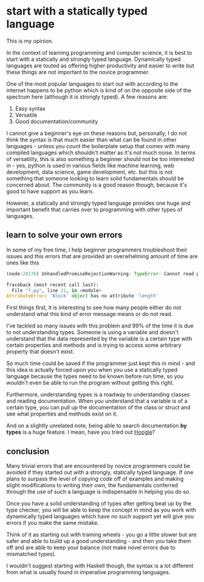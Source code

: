 # start with a statically typed language

This is my opinion.

In the context of learning programming and computer science, it is best to start
with a statically and strongly typed language. Dynamically typed languages are
touted as offering higher productivity and easier to write but these things are
not important to the novice programmer.

One of the most popular languages to start out with according to the internet
happens to be python which is kind of on the opposite side of the spectrum here
(although it is strongly typed). A few reasons are:

1. Easy syntax
2. Versatile
3. Good documentation/community

I cannot give a beginner's eye on these reasons but, personally, I do not think
the syntax is that much easier than what can be found in other languages -
unless you count the boilerplate setup that comes with many compiled languages
which shouldn't matter as it's not much noise. In terms of versatility, this is
also something a beginner should not be too interested in - yes, python is used
in various fields like machine learning, web development, data science, game
development, etc. but this is not something that someone looking to learn solid
fundamentals should be concerned about. The community is a good reason though,
because it's good to have support as you learn.

However, a statically and strongly typed language provides one huge and
important benefit that carries over to programming with other types of
languages.

## learn to solve your own errors

In some of my free time, I help beginner programmers troubleshoot their issues
and this errors that are provided an overwhelming amount of time are ones like
this

<!-- markdownlint-disable line-length -->

```javascript
(node:28176) UnhandledPromiseRejectionWarning: TypeError: Cannot read property 'name' of undefined
```

```python
Traceback (most recent call last):
  File "f.py", line 21, in <module>
AttributeError: 'Block' object has no attribute 'length'
```

<!-- markdownlint-enable line-length -->

First things first, it is interesting to see how many people either do not
understand what this kind of error message means or do not read.

I've tackled so many issues with this problem and 99% of the time it is due to
not understanding types. Someone is using a variable and doesn't understand that
the data represented by the variable is a certain type with certain properties
and methods and is trying to access some arbitrary property that doesn't exist.

So much time could be saved if the programmer just kept this in mind - and this
idea is actually forced upon you when you use a statically typed language
because the types need to be known before run time, so you wouldn't even be able
to run the program without getting this right.

Furthermore, understanding types is a roadway to understanding classes and
reading documentation. When you understand that a variable is of a certain type,
you can pull up the documentation of the class or struct and see what properties
and methods exist on it.

And on a slightly unrelated note, being able to search documentation **by
types** is a huge feature. I mean, have you tried out
[Hoogle](https://hoogle.haskell.org/)?

## conclusion

Many trivial errors that are encountered by novice programmers could be avoided
if they started out with a strongly, statically typed language. If one plans to
surpass the level of copying code off of examples and making slight
modifications to writing their own, the fundamentals conferred through the use
of such a language is indispensable in helping you do so.

Once you have a solid understanding of types after getting beat up by the type
checker, you will be able to keep the concept in mind as you work with
dynamically typed languages which have no such support yet will give you errors
if you make the same mistake.

Think of it as starting out with training wheels - you go a little slower but
are safer and able to build up a good understanding - and then you take them off
and are able to keep your balance (not make novel errors due to mismatched
types).

I wouldn't suggest starting with Haskell though, the syntax is a lot different
from what is usually found in imperative programming languages.
